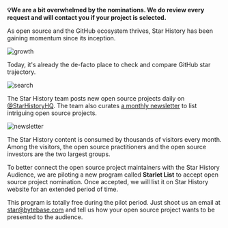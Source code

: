 **💡We are a bit overwhelmed by the nominations. We do review every request and will contact you if
your project is selected.**

As open source and the GitHub ecosystem thrives, Star History has been gaining momentum since its inception.

![growth](/blog/assets/list-your-open-source-project/growth.webp)

Today, it's already the de-facto place to check and compare GitHub star trajectory.

![search](/blog/assets/list-your-open-source-project/google-search.webp)

The Star History team posts new open source projects daily on [@StarHistoryHQ](https://twitter.com/StarHistoryHQ). The team also curates [a monthly newsletter](/blog/star-history-monthly-pick-202305) to list intriguing open source projects.

![newsletter](/blog/assets/list-your-open-source-project/monthly-pick.webp)

The Star History content is consumed by thousands of visitors every month. Among the visitors, the open
source practitioners and the open source investors are the two largest groups.

To better connect the open source project maintainers with the Star History Audience, we are piloting a new program called **Starlet List** to accept open source project nomination. Once accepted, we will list it on Star History website for an extended period of time.

This program is totally free during the pilot period. Just shoot us an email at [star@bytebase.com](mailto:star@bytebase.com) and tell us how your open source project wants to be presented to the audience.